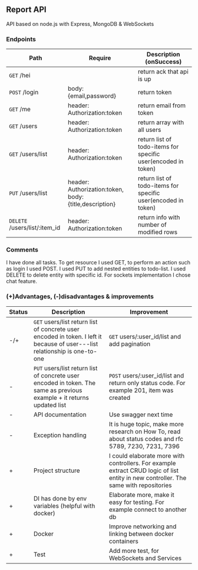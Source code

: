 ## Report API  
API based on node.js with Express, MongoDB & WebSockets

### Endpoints 
| Path          | Require |Description (onSuccess)|
| ------------- | ------------- |-------------|
| `GET` /hei  |   | return  ack that api is up|
| `POST` /login  |  body: {email,password} | return token|
| `GET`  /me  | header: Authorization:token  | return email from token| 
| `GET`  /users  | header: Authorization:token  | return array with all users| 
| `GET`  /users/list   | header: Authorization:token  | return list of todo-items for specific user(encoded in token)| 
| `PUT`  /users/list   | header: Authorization:token, body: {title,description} | return list of todo-items for specific user(encoded in token)| 
| `DELETE`  /users/list/:item_id  | header: Authorization:token | return info with number of modified rows | 

### Comments
I have done all tasks. To get resource I used GET, to perform an action such as login I used POST. I used PUT to add nested entities to todo-list.
I used DELETE to delete entity with specific id. For sockets implementation I chose chat feature.

### (+)Advantages, (-)disadvantages & improvements
| Status          | Description | Improvement
| ----- | ----- | ----- |
| -/+  |  `GET` users/list return list of concrete user encoded in token. I left it because of user---list relationship is one-to-one | `GET` users/:user_id/list and add pagination|
| -  |  `PUT` users/list return list of concrete user encoded in token. The same as previous example + it returns updated list  | `POST` users/:user_id/list and return only status code. For example 201, item was created|
| -  |  API documentation  | Use swagger next time|
| -  |  Exception handling  | It is huge topic, make more research on How To, read about status codes and rfc 5789, 7230, 7231, 7396 |
| +  |  Project structure  | I could elaborate more with controllers. For example extract CRUD logic of list entity in new controller. The same with repositories |
| +  |  DI has done by env variables (helpful with docker)  | Elaborate more, make it easy for testing. For example connect to another db|
| +  | Docker  | Improve networking and linking between docker containers|
| +  | Test  | Add more test, for WebSockets and Services|
